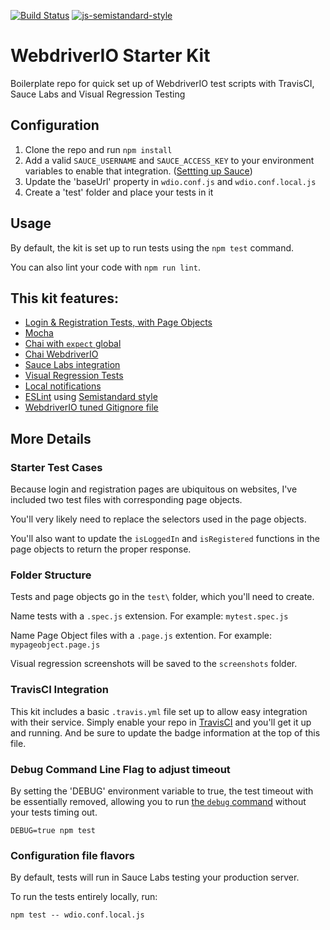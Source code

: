 [![Build Status](https://travis-ci.org/klamping/wdio-starter-kit.svg?branch=master)](https://travis-ci.org/klamping/wdio-starter-kit)
[![js-semistandard-style](https://img.shields.io/badge/code%20style-semistandard-brightgreen.svg?style=flat-square)](https://github.com/Flet/semistandard)

# WebdriverIO Starter Kit

Boilerplate repo for quick set up of WebdriverIO test scripts with TravisCI, Sauce Labs and Visual Regression Testing

## Configuration

1. Clone the repo and run `npm install`
2. Add a valid `SAUCE_USERNAME` and `SAUCE_ACCESS_KEY` to your environment variables to enable that integration. ([Settting up Sauce](http://webdriver.io/guide/usage/cloudservices.html#Sauce-Labs))
3. Update the 'baseUrl' property in `wdio.conf.js` and `wdio.conf.local.js`
4. Create a 'test' folder and place your tests in it

## Usage

By default, the kit is set up to run tests using the `npm test` command.

You can also lint your code with `npm run lint`.

## This kit features:

- [Login & Registration Tests, with Page Objects](#starter-test-cases)
- [Mocha](http://mochajs.org/)
- [Chai with `expect` global](http://chaijs.com/guide/styles/#expect)
- [Chai WebdriverIO](https://github.com/marcodejongh/chai-webdriverio)
- [Sauce Labs integration](http://webdriver.io/guide/usage/cloudservices.html#Sauce-Labs)
- [Visual Regression Tests](https://github.com/zinserjan/wdio-visual-regression-service)
- [Local notifications](http://blog.kevinlamping.com/continuous-local-webdriverio-testing-with-onchange-and-node-notifier-watching/)
- [ESLint](http://eslint.org/) using [Semistandard style](https://github.com/Flet/semistandard)
- [WebdriverIO tuned Gitignore file](https://github.com/klamping/wdio-starter-kit/blob/master/.gitignore#L61)

## More Details

### Starter Test Cases

Because login and registration pages are ubiquitous on websites, I've included two test files with corresponding page objects.

You'll very likely need to replace the selectors used in the page objects.

You'll also want to update the `isLoggedIn` and `isRegistered` functions in the page objects to return the proper response.

### Folder Structure

Tests and page objects go in the `test\` folder, which you'll need to create.

Name tests with a `.spec.js` extension. For example: `mytest.spec.js`

Name Page Object files with a `.page.js` extention.  For example: `mypageobject.page.js`

Visual regression screenshots will be saved to the `screenshots` folder.

### TravisCI Integration

This kit includes a basic `.travis.yml` file set up to allow easy integration with their service. Simply enable your repo in [TravisCI](https://travis-ci.org/) and you'll get it up and running. And be sure to update the badge information at the top of this file.

### Debug Command Line Flag to adjust timeout

By setting the 'DEBUG' environment variable to true, the test timeout with be essentially removed, allowing you to run [the `debug` command](https://www.youtube.com/watch?v=xWwP-3B_YyE&lc=z12gw1vqpu2sunjeq222hrsxstf3glohh04) without your tests timing out. 

`DEBUG=true npm test`

### Configuration file flavors

By default, tests will run in Sauce Labs testing your production server.

To run the tests entirely locally, run:

`npm test -- wdio.conf.local.js`